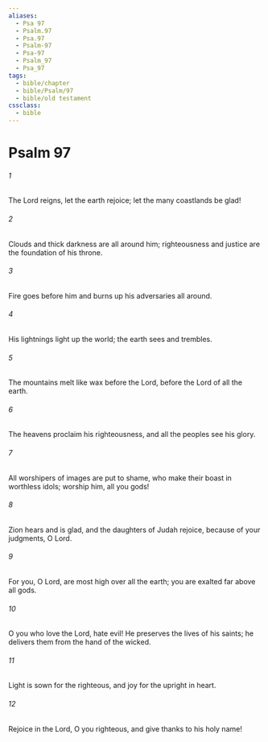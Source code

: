 ```yaml
---
aliases:
  - Psa 97
  - Psalm.97
  - Psa.97
  - Psalm-97
  - Psa-97
  - Psalm_97
  - Psa_97
tags:
  - bible/chapter
  - bible/Psalm/97
  - bible/old testament
cssclass:
  - bible
---
```


# Psalm 97

###### 1
The Lord reigns, let the earth rejoice; let the many coastlands be glad!
###### 2
Clouds and thick darkness are all around him; righteousness and justice are the foundation of his throne.
###### 3
Fire goes before him and burns up his adversaries all around.
###### 4
His lightnings light up the world; the earth sees and trembles.
###### 5
The mountains melt like wax before the Lord, before the Lord of all the earth.
###### 6
The heavens proclaim his righteousness, and all the peoples see his glory.
###### 7
All worshipers of images are put to shame, who make their boast in worthless idols; worship him, all you gods!
###### 8
Zion hears and is glad, and the daughters of Judah rejoice, because of your judgments, O Lord.
###### 9
For you, O Lord, are most high over all the earth; you are exalted far above all gods.
###### 10
O you who love the Lord, hate evil! He preserves the lives of his saints; he delivers them from the hand of the wicked.
###### 11
Light is sown for the righteous, and joy for the upright in heart.
###### 12
Rejoice in the Lord, O you righteous, and give thanks to his holy name!


